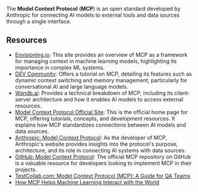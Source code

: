 The **Model Context Protocol** (**MCP**) is an open standard developed by Anthropic for connecting AI models to external tools and data sources through a single interface.

## Resources

- [Envisioning.io](https://www.envisioning.io/vocab/mcp-model-context-protocol): This site provides an overview of MCP as a framework for managing context in machine learning models, highlighting its importance in complex ML systems.
- [DEV Community](https://dev.to/mehmetakar/model-context-protocol-mcp-tutorial-3nda): Offers a tutorial on MCP, detailing its features such as dynamic context switching and memory management, particularly for conversational AI and large language models.
- [Wandb.ai](https://wandb.ai/onlineinference/mcp/reports/The-Model-Context-Protocol-MCP-by-Anthropic-Origins-functionality-and-impact--VmlldzoxMTY5NDI4MQ): Provides a technical breakdown of MCP, including its client-server architecture and how it enables AI models to access external resources.
- [Model Context Protocol Official Site](https://modelcontextprotocol.io/introduction): This is the official home page for MCP, offering tutorials, concepts, and development resources. It explains how MCP standardizes connections between AI models and data sources.
- [Anthropic: Model Context Protocol](https://www.anthropic.com/news/model-context-protocol): As the developer of MCP, Anthropic's website provides insights into the protocol's purpose, architecture, and its role in connecting AI systems with data sources.
- [GitHub: Model Context Protocol](https://github.com/modelcontextprotocol): The official MCP repository on GitHub is a valuable resource for developers looking to implement MCP in their projects.
- [TestCollab.com: Model Context Protocol (MCP): A Guide for QA Teams](https://testcollab.com/blog/model-context-protocol-mcp-a-guide-for-qa-teams)
- [How MCP Helps Machine Learning Interact with the World](https://mpgone.com/model-context-protocol-mcp/)
